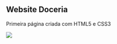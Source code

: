 ## Website Doceria

Primeira página criada com HTML5 e CSS3

<img src="https://raw.githubusercontent.com/LyndonJonhson/website-doceria/main/preview.gif">
